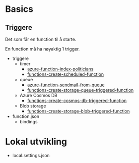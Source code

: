 # Basics

## Triggere

Det som får en function til å starte.

En function må ha nøyaktig 1 trigger.

- triggere
  - timer
    - [azure-function-index-politicians](https://github.com/telemark/azure-function-index-politicians)
    - [functions-create-scheduled-function](https://docs.microsoft.com/en-us/azure/azure-functions/functions-create-scheduled-function)
  - queue
    - [azure-function-sendmail-from-queue](https://github.com/telemark/azure-function-sendmail-from-queue)
    - [functions-create-storage-queue-triggered-function](https://docs.microsoft.com/en-us/azure/azure-functions/functions-create-storage-queue-triggered-function)
  - Azure Cosmos DB
    - [functions-create-cosmos-db-triggered-function](https://docs.microsoft.com/en-us/azure/azure-functions/functions-create-cosmos-db-triggered-function)
  - Blob storage
    - [functions-create-storage-blob-triggered-function](https://docs.microsoft.com/en-us/azure/azure-functions/functions-create-storage-blob-triggered-function)
- function.json
  - bindings

# Lokal utvikling

- local.settings.json